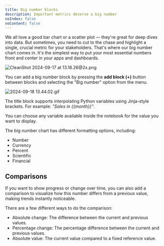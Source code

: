 ```yaml
---
title: Big number blocks
description: Important metrics deserve a big number
noIndex: false
noContent: false
---
```


We all love a good bar chart or a scatter plot — they're great for deep dives into data. But sometimes, you need to cut to the chase and highlight a single, crucial metric for your stakeholders. That's where our big number chart comes in. It's the simplest way to put your most essential numbers front and center in your apps and dashboards.

![CleanShot 2024-09-17 at 13.18.26@2x.png](https://media.graphassets.com/jrloPDWaTkSYpdCk3lfq)

You can add a big number block by pressing the **add block (+)** button between blocks and selecting the "Big number" option from the menu.

![2024-09-18 13.44.02.gif](https://media.graphassets.com/I4in5gzTQsCyUsXGxswx)

The title block supports interpolating Python variables using Jinja-style brackets. For example: _"Sales in &#123;&#123;month&#125;&#125;"_.

You can choose any variable available inside the notebook for the value you want to display.

The big number chart has different formatting options, including:

- Number
- Currency
- Percent
- Scientific
- Financial

## Comparisons

If you want to show progress or change over time, you can also add a comparison to visualize how this number differs from a previous value, making trends instantly noticeable.

There are a few different ways to do the comparison:

- Absolute change: The difference between the current and previous values.
- Percentage change: The percentage difference between the current and previous values.
- Absolute value: The current value compared to a fixed reference value.
